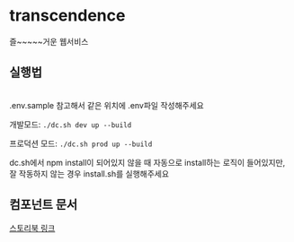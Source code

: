 # transcendence
즐~~~~~거운 웹서비스


## 실행법

<br>.env.sample 참고해서 같은 위치에 .env파일 작성해주세요

개발모드:
`./dc.sh dev up --build`

프로덕션 모드:
`./dc.sh prod up --build`

dc.sh에서 npm install이 되어있지 않을 때 자동으로 install하는 로직이 들어있지만, 잘 작동하지 않는 경우 install.sh를 실행해주세요

## 컴포넌트 문서
[스토리북 링크](https://www.chromatic.com/library?appId=62ee48fbc110fe62772323d1)
